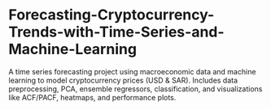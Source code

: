 # Forecasting-Cryptocurrency-Trends-with-Time-Series-and-Machine-Learning
A time series forecasting project using macroeconomic data and machine learning to model cryptocurrency prices (USD &amp; SAR). Includes data preprocessing, PCA, ensemble regressors, classification, and visualizations like ACF/PACF, heatmaps, and performance plots.

